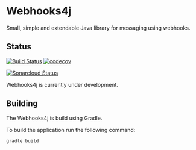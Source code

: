 # Webhooks4j

Small, simple and extendable Java library for messaging using webhooks. 

## Status

[![Build Status](https://travis-ci.org/jensborch/webhooks4j.svg?branch=master)](https://travis-ci.org/jensborch/kontentsu) [![codecov](https://codecov.io/gh/jensborch/webhooks4j/branch/master/graph/badge.svg)](https://codecov.io/gh/jensborch/webhooks4j)

[![Sonarcloud Status](https://sonarcloud.io/api/project_badges/measure?project=dk.jensborch%3Awebhooks4j&metric=alert_status)](https://sonarcloud.io/dashboard?id=dk.jensborch%3Awebhooks4j)

Webhooks4j is currently under development.

## Building

The Webhooks4j is build using Gradle.

To build the application run the following command:

```
gradle build
```
